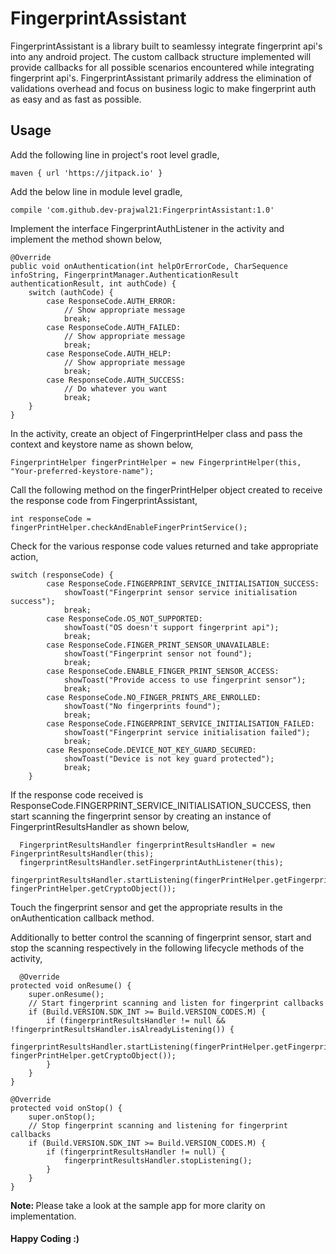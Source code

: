 # FingerprintAssistant
FingerprintAssistant is a library built to seamlessy integrate fingerprint api's into any android project. The custom callback structure 
implemented will provide callbacks for all possible scenarios encountered while integrating fingerprint api's. FingerprintAssistant primarily 
address the elimination of validations overhead and focus on business logic to make fingerprint auth as easy and as fast as possible.

<h2> Usage </h2>

Add the following line in project's root level gradle,

    maven { url 'https://jitpack.io' }
  
Add the below line in module level gradle,

    compile 'com.github.dev-prajwal21:FingerprintAssistant:1.0'
    
Implement the interface FingerprintAuthListener in the activity and implement the method shown below,

    @Override
    public void onAuthentication(int helpOrErrorCode, CharSequence infoString, FingerprintManager.AuthenticationResult authenticationResult, int authCode) {
        switch (authCode) {
            case ResponseCode.AUTH_ERROR:
                // Show appropriate message
                break;
            case ResponseCode.AUTH_FAILED:
                // Show appropriate message
                break;
            case ResponseCode.AUTH_HELP:
                // Show appropriate message
                break;
            case ResponseCode.AUTH_SUCCESS:
                // Do whatever you want
                break;
        }
    }
    
In the activity, create an object of FingerprintHelper class and pass the context and keystore name as shown below,

    FingerprintHelper fingerPrintHelper = new FingerprintHelper(this, "Your-preferred-keystore-name");
  
Call the following method on the fingerPrintHelper object created to receive the response code from FingerprintAssistant,

    int responseCode = fingerPrintHelper.checkAndEnableFingerPrintService();
  
Check for the various response code values returned and take appropriate action,

    switch (responseCode) {
            case ResponseCode.FINGERPRINT_SERVICE_INITIALISATION_SUCCESS:
                showToast("Fingerprint sensor service initialisation success");
                break;
            case ResponseCode.OS_NOT_SUPPORTED:
                showToast("OS doesn't support fingerprint api");
                break;
            case ResponseCode.FINGER_PRINT_SENSOR_UNAVAILABLE:
                showToast("Fingerprint sensor not found");
                break;
            case ResponseCode.ENABLE_FINGER_PRINT_SENSOR_ACCESS:
                showToast("Provide access to use fingerprint sensor");
                break;
            case ResponseCode.NO_FINGER_PRINTS_ARE_ENROLLED:
                showToast("No fingerprints found");
                break;
            case ResponseCode.FINGERPRINT_SERVICE_INITIALISATION_FAILED:
                showToast("Fingerprint service initialisation failed");
                break;
            case ResponseCode.DEVICE_NOT_KEY_GUARD_SECURED:
                showToast("Device is not key guard protected");
                break;
        }
        
  If the response code received is ResponseCode.FINGERPRINT_SERVICE_INITIALISATION_SUCCESS, then start scanning the 
  fingerprint sensor by creating an instance of FingerprintResultsHandler as shown below,
  
      FingerprintResultsHandler fingerprintResultsHandler = new FingerprintResultsHandler(this);
      fingerprintResultsHandler.setFingerprintAuthListener(this);
      fingerprintResultsHandler.startListening(fingerPrintHelper.getFingerprintManager(), fingerPrintHelper.getCryptoObject());
      
  Touch the fingerprint sensor and get the appropriate results in the onAuthentication callback method.
  
  
  Additionally to better control the scanning of fingerprint sensor, start and stop the scanning respectively in the following lifecycle methods of the activity,
  
      @Override
    protected void onResume() {
        super.onResume();
        // Start fingerprint scanning and listen for fingerprint callbacks
        if (Build.VERSION.SDK_INT >= Build.VERSION_CODES.M) {
            if (fingerprintResultsHandler != null && !fingerprintResultsHandler.isAlreadyListening()) {
                fingerprintResultsHandler.startListening(fingerPrintHelper.getFingerprintManager(), fingerPrintHelper.getCryptoObject());
            }
        }
    }

    @Override
    protected void onStop() {
        super.onStop();
        // Stop fingerprint scanning and listening for fingerprint callbacks
        if (Build.VERSION.SDK_INT >= Build.VERSION_CODES.M) {
            if (fingerprintResultsHandler != null) {
                fingerprintResultsHandler.stopListening();
            }
        }
    }
    
<b> Note: </b> Please take a look at the sample app for more clarity on implementation. 

<h4>Happy Coding :)</h4>
  
